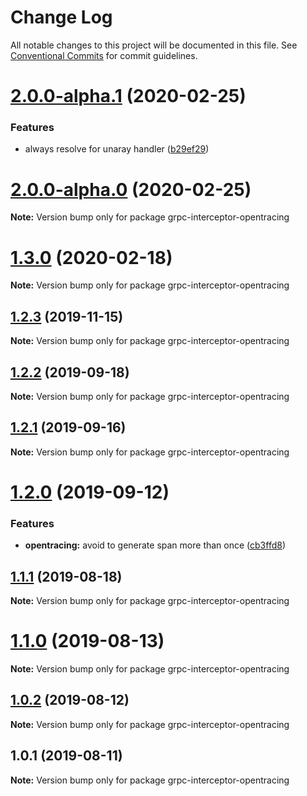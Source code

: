 # Change Log

All notable changes to this project will be documented in this file.
See [Conventional Commits](https://conventionalcommits.org) for commit guidelines.

# [2.0.0-alpha.1](https://github.com/edvardchen/node-grpc-experimental-server-interceptors/compare/v2.0.0-alpha.0...v2.0.0-alpha.1) (2020-02-25)


### Features

* always resolve for unaray handler ([b29ef29](https://github.com/edvardchen/node-grpc-experimental-server-interceptors/commit/b29ef29a40de67391ab3e9c0e7ba9ddef351fc72))





# [2.0.0-alpha.0](https://github.com/edvardchen/node-grpc-experimental-server-interceptors/compare/v1.3.0...v2.0.0-alpha.0) (2020-02-25)

**Note:** Version bump only for package grpc-interceptor-opentracing





# [1.3.0](https://github.com/edvardchen/node-grpc-experimental-server-interceptors/compare/v1.2.3...v1.3.0) (2020-02-18)

**Note:** Version bump only for package grpc-interceptor-opentracing





## [1.2.3](https://github.com/edvardchen/node-grpc-experimental-server-interceptors/compare/v1.2.2...v1.2.3) (2019-11-15)

**Note:** Version bump only for package grpc-interceptor-opentracing





## [1.2.2](https://github.com/edvardchen/node-grpc-experimental-server-interceptors/compare/v1.2.1...v1.2.2) (2019-09-18)

**Note:** Version bump only for package grpc-interceptor-opentracing





## [1.2.1](https://github.com/edvardchen/node-grpc-experimental-server-interceptors/compare/v1.2.0...v1.2.1) (2019-09-16)

**Note:** Version bump only for package grpc-interceptor-opentracing





# [1.2.0](https://github.com/edvardchen/node-grpc-experimental-server-interceptors/compare/v1.1.1...v1.2.0) (2019-09-12)


### Features

* **opentracing:** avoid to generate span more than once ([cb3ffd8](https://github.com/edvardchen/node-grpc-experimental-server-interceptors/commit/cb3ffd8))





## [1.1.1](https://github.com/edvardchen/node-grpc-experimental-server-interceptors/compare/v1.1.0...v1.1.1) (2019-08-18)

**Note:** Version bump only for package grpc-interceptor-opentracing





# [1.1.0](https://github.com/edvardchen/node-grpc-experimental-server-interceptors/compare/v1.0.2...v1.1.0) (2019-08-13)

**Note:** Version bump only for package grpc-interceptor-opentracing





## [1.0.2](https://github.com/edvardchen/node-grpc-experimental-server-interceptors/compare/v1.0.1...v1.0.2) (2019-08-12)

**Note:** Version bump only for package grpc-interceptor-opentracing





## 1.0.1 (2019-08-11)

**Note:** Version bump only for package grpc-interceptor-opentracing
